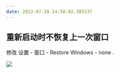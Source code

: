 ```yaml
---
date: 2022-07-28 14:58:02.385337
---
```



## 重新启动时不恢复上一次窗口

修改 设置 - 窗口 - Restore Windows - none .

![](https://s2.loli.net/2022/07/28/qJLIAcTpxtGNdQi.png)
